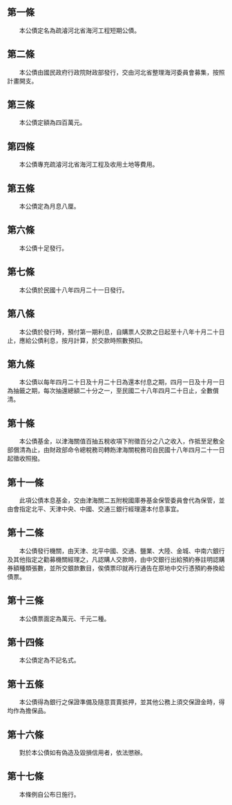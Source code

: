 第一條 
-------
　　本公債定名為疏濬河北省海河工程短期公債。  


第二條 
-------
　　本公債由國民政府行政院財政部發行，交由河北省整理海河委員會募集，按照計畫開支。  


第三條 
-------
　　本公債定額為四百萬元。  


第四條 
-------
　　本公債專充疏濬河北省海河工程及收用土地等費用。  


第五條 
-------
　　本公債定為月息八厘。  


第六條 
-------
　　本公債十足發行。  


第七條 
-------
　　本公債於民國十八年四月二十一日發行。  


第八條 
-------
　　本公債於發行時，預付第一期利息，自購票人交款之日起至十八年十月二十日止，應給公債利息，按月計算，於交款時照數預扣。  


第九條 
-------
　　本公債以每年四月二十日及十月二十日為還本付息之期，四月一日及十月一日為抽籤之期，每次抽還總額二十分之一，至民國二十八年四月二十日止，全數償清。  


第十條 
-------
　　本公債基金，以津海關值百抽五稅收項下附徵百分之八之收入，作抵至足敷全部償清為止，由財政部命令總稅務司轉飭津海關稅務司自民國十八年四月二十一日起徵收照撥。  


第十一條 
---------
　　此項公債本息基金，交由津海關二五附稅國庫券基金保管委員會代為保管，並由會指定北平、天津中央、中國、交通三銀行經理還本付息事宜。  


第十二條 
---------
　　本公債發行機關，由天津、北平中國、交通、鹽業、大陸、金城、中南六銀行及其他指定之勸募機關經理之，凡認購人交款時，由中交銀行出給預約券註明認購券額種類張數，並所交銀款數目，俟債票印就再行通告在原地中交行憑預約券換給債票。  


第十三條 
---------
　　本公債票面定為萬元、千元二種。  


第十四條 
---------
　　本公債定為不記名式。  


第十五條 
---------
　　本公債得為銀行之保證準備及隨意買賣抵押，並其他公務上須交保證金時，得均作為擔保品。  


第十六條 
---------
　　對於本公債如有偽造及毀損信用者，依法懲辦。  


第十七條 
---------
　　本條例自公布日施行。